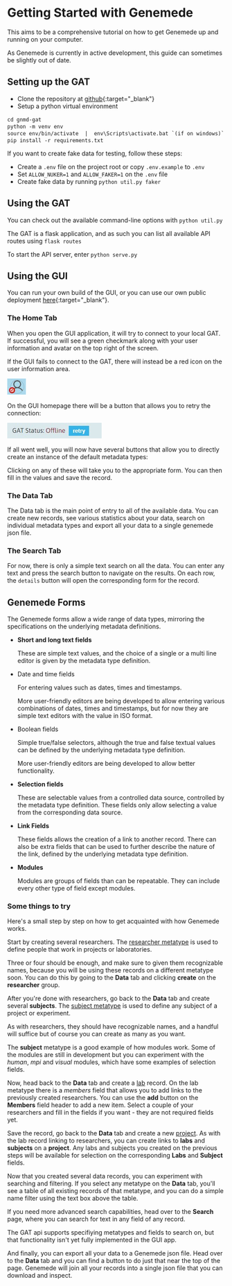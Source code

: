 # Getting Started with Genemede
This aims to be a comprehensive tutorial on how to get Genemede up and running on your computer.

<div class="gnmd-warningbox">
As Genemede is currently in active development, this guide can sometimes be slightly out of date.
</div>

## Setting up the GAT

- Clone the repository at [github](https://github.com/genemede/gnmd-gat){:target="_blank"}
- Setup a python virtual environment
```
cd gnmd-gat
python -m venv env
source env/bin/activate  |  env\Scripts\activate.bat `(if on windows)`
pip install -r requirements.txt
```

If you want to create fake data for testing, follow these steps:

- Create a `.env` file on the project root or copy `.env.example` to `.env`
- Set `ALLOW_NUKER=1` and `ALLOW_FAKER=1` on the `.env` file
- Create fake data by running `python util.py faker`


## Using the GAT

You can check out the available command-line options with ```python util.py```

The GAT is a flask application, and as such you can list all available API routes using ```flask routes```

To start the API server, enter ```python serve.py```

## Using the GUI

You can run your own build of the GUI, or you can use our own public deployment [here](https://genemede.github.io/gnmd-gui/){:target="_blank"}.

### The Home Tab
<!-- ![Home Tab](/img/home_tab.jpg) -->

When you open the GUI application, it will try to connect to your local GAT. If successful, you will see a green checkmark along with your user information and avatar on the top right of the screen.

If the GUI fails to connect to the GAT, there will instead be a red icon on the user information area.

![GAT connection unsuccessful](/img/gat_error.jpg)

On the GUI homepage there will be a button that allows you to retry the connection:

![GAT status offline](/img/gat_retry.jpg)

If all went well, you will now have several buttons that allow you to directly create an instance of the default metadata types:

<!-- ![Create Buttons](/img/hp_create_buttons.jpg) -->

Clicking on any of these will take you to the appropriate form. You can then fill in the values and save the record.

### The Data Tab

<!-- ![Data Manage Tab](/img/data_tab.jpg) -->

The Data tab is the main point of entry to all of the available data. You can create new records, see various statistics about your data, search on individual metadata types and export all your data to a single genemede json file.

<!-- ![Metatypes Tab](/img/data_manage.jpg) -->

### The Search Tab

For now, there is only a simple text search on all the data. You can enter any text and press the search button to navigate on the results. On each row, the ```details``` button will open the corresponding form for the record.

## Genemede Forms

The Genemede forms allow a wide range of data types, mirroring the specifications on the underlying metadata definitions.

- **Short and long text fields**

    These are simple text values, and the choice of a single or a multi line editor is given by the metadata type definition.

- Date and time fields

    For entering values such as dates, times and timestamps.
    <div class="gnmd-warningbox">
    More user-friendly editors are being developed to allow entering various combinations of dates, times and timestamps, but for now they are simple text editors with the value in ISO format.
    </div>

- Boolean fields

    Simple true/false selectors, although the true and false textual values can be defined by the underlying metadata type definition.
    <div class="gnmd-warningbox">
    More user-friendly editors are being developed to allow better functionality.
    </div>

- **Selection fields**

    These are selectable values from a controlled data source, controlled by the metadata type definition. These fields only allow selecting a value from the corresponding data source.

- **Link Fields**

    These fields allows the creation of a link to another record. There can also be extra fields that can be used to further describe the nature of the link, defined by the underlying metadata type definition.

- **Modules**

    Modules are groups of fields than can be repeatable. They can include every other type of field except modules.

### Some things to try

Here's a small step by step on how to get acquainted with how Genemede works.

Start by creating several researchers. The [researcher metatype](/reference/mtypes/researcher/) is used to define people that work in projects or laboratories.

Three or four should be enough, and make sure to given them recognizable names, because you will be using these records on a different metatype soon. You can do this by going to the **Data** tab and clicking **create** on the **researcher** group.

After you're done with researchers, go back to the **Data** tab and create several **subjects**. The [subject metatype](/reference/mtypes/subject/) is used to define any subject of a project or experiment.

As with researchers, they should have recognizable names, and a handful will suffice but of course you can create as many as you want.

The **subject** metatype is a good example of how modules work. Some of the modules are still in development but you can experiment with the *human*, *mpi* and *visual* modules, which have some examples of selection fields.

Now, head back to the **Data** tab and create a [lab](/reference/mtypes/lab/) record. On the lab metatype there is a *members* field that allows you to add links to the previously created researchers. You can use the **add** button on the **Members** field header to add a new item. Select a couple of your researchers and fill in the fields if you want - they are not required fields yet.

Save the record, go back to the **Data** tab and create a new [project](/reference/mtypes/project/). As with the lab record linking to researchers, you can create links to **labs** and **subjects** on a **project**. Any labs and subjects you created on the previous steps will be available for selection on the corresponding **Labs** and **Subject** fields.

Now that you created several data records, you can experiment with searching and filtering. If you select any metatype on the **Data** tab, you'll see a table of all existing records of that metatype, and you can do a simple name filter using the text box above the table.

If you need more advanced search capabilities, head over to the **Search** page, where you can search for text in any field of any record.

<div class="gnmd-infobox">
The GAT api supports specifiying metatypes and fields to search on, but that functionality isn't yet fully implemented in the GUI app.
</div>

And finally, you can export all your data to a Genemede json file. Head over to the **Data** tab and you can find a button to do just that near the top of the page. Genemede will join all your records into a single json file that you can download and inspect.



